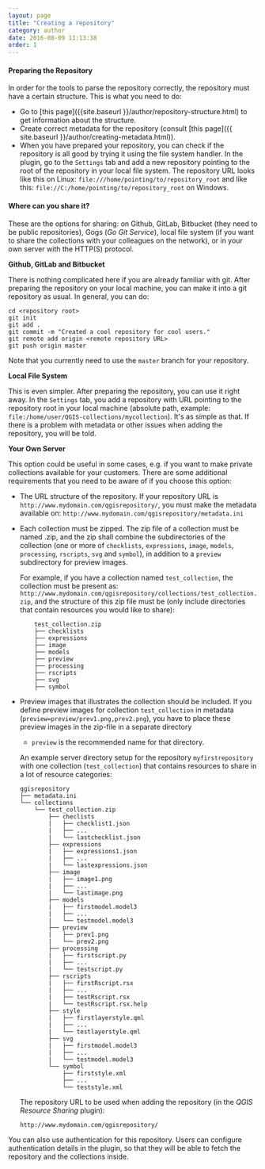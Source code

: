 ```yaml
---
layout: page
title: "Creating a repository"
category: author
date: 2016-08-09 11:13:38
order: 1
---
```

#### Preparing the Repository
In order for the tools to parse the repository correctly, the
repository must have a certain structure. This is what you need to do:

  * Go to
    [this page]({{site.baseurl }}/author/repository-structure.html)
    to get information about the structure.
  * Create correct metadata for the repository (consult
    [this page]({{ site.baseurl }}/author/creating-metadata.html)).
  * When you have prepared your repository, you can check if the
    repository is all good by trying it using the file system handler.
    In the plugin, go to the ```Settings``` tab and add a new
    repository pointing to the root of the repository in your local
    file system.
    The repository URL looks like this on Linux:
    ```file:///home/pointing/to/repository_root``` and like this:
    ```file://C:/home/pointing/to/repository_root``` on Windows.

#### Where can you  share it?
These are the options for sharing: on Github, GitLab, Bitbucket (they
need to be public repositories), Gogs (*Go Git Service*), local file
system (if you want to share the collections with your colleagues on
the network), or in your own server with the HTTP(S) protocol.

**Github, GitLab and Bitbucket**

There is nothing complicated here if you are already familiar with
git.
After preparing the repository on your local machine, you can make it
into a git repository as usual. In general, you can do:

```
cd <repository root>
git init
git add .
git commit -m "Created a cool repository for cool users."
git remote add origin <remote repository URL>
git push origin master
```

Note that you currently need to use the ```master``` branch
for your repository.


**Local File System**

This is even simpler.
After preparing the repository, you can use it right away.
In the ```Settings``` tab, you add a repository with URL pointing to
the repository root in your local machine (absolute path, example:
`file:/home/user/QGIS-collections/mycollection`).
It's as simple as that.
If there is a problem with metadata or other issues when adding the
repository, you will be told.


**Your Own Server**

This option could be useful in some cases, e.g. if you want to make
private collections available for your customers.
There are some additional requirements that you need to be aware of if
you choose this option:

  * The URL structure of the repository. If your repository URL
    is ```http://www.mydomain.com/qgisrepository/```, you must make
    the metadata available on:
    ```http://www.mydomain.com/qgisrepository/metadata.ini```
  * Each collection must be zipped.
    The zip file of a collection  must be named
    <name of collection>.zip, and the zip shall combine the
    subdirectories of the collection (one or more of
    `checklists`, `expressions`, `image`, `models`, `processing`,
    `rscripts`, `svg` and `symbol`), in addition to a `preview`
    subdirectory for preview images.

    For example, if you have a collection named ```test_collection```,
    the collection must be present as:
    ```http://www.mydomain.com/qgisrepository/collections/test_collection.zip```,
    and the structure of this zip file must be (only include
    directories that contain resources you would like to share):

            test_collection.zip
            ├── checklists
            ├── expressions
            ├── image
            ├── models
            ├── preview
            ├── processing
            ├── rscripts
            ├── svg
            ├── symbol


  * Preview images that illustrates the collection should be
    included.
    If you define preview images for collection ```test_collection```
    in metadata (```preview=preview/prev1.png,prev2.png```), you have
    to place these preview images in the zip-file in a separate
    directory
    - `preview` is the recommended name for that directory.

    An example server directory setup for the repository
    `myfirstrepository` with one collection (`test_collection`)
    that contains resources to share in a lot of resource categories:

        qgisrepository
        ├── metadata.ini
        └── collections
            └── test_collection.zip
                ├── checlists
                |   ├── checklist1.json
                |   ├── ...
                |   └── lastchecklist.json
                ├── expressions
                |   ├── expressions1.json
                |   ├── ...
                |   └── lastexpressions.json
                ├── image
                |   ├── image1.png
                |   ├── ...
                |   └── lastimage.png
                ├── models
                |   ├── firstmodel.model3
                |   ├── ...
                |   └── testmodel.model3
                ├── preview
                |   ├── prev1.png
                |   └── prev2.png
                ├── processing
                |   ├── firstscript.py
                |   ├── ...
                |   └── testscript.py
                ├── rscripts
                |   ├── firstRscript.rsx
                |   ├── ...
                |   ├── testRscript.rsx
                |   └── testRscript.rsx.help
                ├── style
                |   ├── firstlayerstyle.qml
                |   ├── ...
                |   └── testlayerstyle.qml
                ├── svg
                |   ├── firstmodel.model3
                |   ├── ...
                |   └── testmodel.model3
                └── symbol
                    ├── firststyle.xml
                    ├── ...
                    └── teststyle.xml

    The repository URL to be used when adding the repository (in the
    *QGIS Resource Sharing* plugin):

        http://www.mydomain.com/qgisrepository/

You can also use authentication for this repository.
Users can configure authentication details in the plugin, so that
they will be able to fetch the repository and the collections inside.
